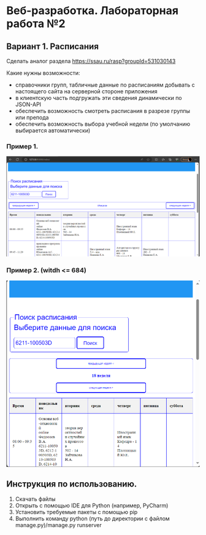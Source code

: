 # Веб-разработка. Лабораторная работа №2

## Вариант 1. Расписания

Сделать аналог раздела https://ssau.ru/rasp?groupId=531030143

Какие нужны возможности:
- справочники групп, табличные данные по расписаниям добывать с настоящего сайта на серверной стороне приложения
- в клиентскую часть подгружать эти сведения динамически по JSON-API
- обеспечить возможность смотреть расписания в разрезе группы или препода
- обеспечить возможность выбора учебной недели (по умолчанию выбирается автоматически)

### Пример 1. 

![image](https://github.com/funSuicide/webdev_lab2/blob/main/examples/1.png)

### Пример 2. (witdh <= 684)

![image](https://github.com/funSuicide/webdev_lab2/blob/main/examples/2.png)


## Инструкция по использованию. 

1. Скачать файлы
2. Открыть с помощью IDE для Python (например, PyCharm)
3. Установить требуемые пакеты с помощью pip
4. Выполнить команду python (путь до директории с файлом manage.py)/manage.py runserver





